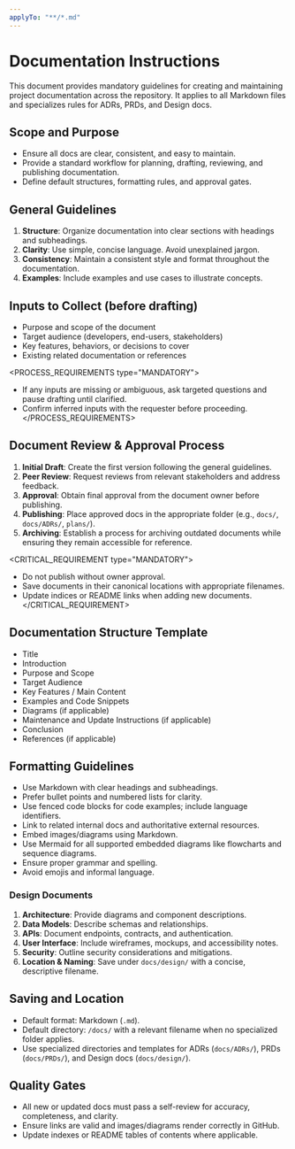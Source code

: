 ```yaml
---
applyTo: "**/*.md"
---
```


# Documentation Instructions

This document provides mandatory guidelines for creating and maintaining project documentation across the repository. It applies to all Markdown files and specializes rules for ADRs, PRDs, and Design docs.

## Scope and Purpose

- Ensure all docs are clear, consistent, and easy to maintain.
- Provide a standard workflow for planning, drafting, reviewing, and publishing documentation.
- Define default structures, formatting rules, and approval gates.

## General Guidelines

1. **Structure**: Organize documentation into clear sections with headings and subheadings.
2. **Clarity**: Use simple, concise language. Avoid unexplained jargon.
3. **Consistency**: Maintain a consistent style and format throughout the documentation.
4. **Examples**: Include examples and use cases to illustrate concepts.

## Inputs to Collect (before drafting)

- Purpose and scope of the document
- Target audience (developers, end-users, stakeholders)
- Key features, behaviors, or decisions to cover
- Existing related documentation or references

<PROCESS_REQUIREMENTS type="MANDATORY">
- If any inputs are missing or ambiguous, ask targeted questions and pause drafting until clarified.
- Confirm inferred inputs with the requester before proceeding.
</PROCESS_REQUIREMENTS>

## Document Review & Approval Process

1. **Initial Draft**: Create the first version following the general guidelines.
2. **Peer Review**: Request reviews from relevant stakeholders and address feedback.
3. **Approval**: Obtain final approval from the document owner before publishing.
4. **Publishing**: Place approved docs in the appropriate folder (e.g., `docs/`, `docs/ADRs/`, `plans/`).
5. **Archiving**: Establish a process for archiving outdated documents while ensuring they remain accessible for reference.

<CRITICAL_REQUIREMENT type="MANDATORY">
- Do not publish without owner approval.
- Save documents in their canonical locations with appropriate filenames.
- Update indices or README links when adding new documents.
</CRITICAL_REQUIREMENT>


## Documentation Structure Template

- Title
- Introduction
- Purpose and Scope
- Target Audience
- Key Features / Main Content
- Examples and Code Snippets
- Diagrams (if applicable)
- Maintenance and Update Instructions (if applicable)
- Conclusion
- References (if applicable)

## Formatting Guidelines

- Use Markdown with clear headings and subheadings.
- Prefer bullet points and numbered lists for clarity.
- Use fenced code blocks for code examples; include language identifiers.
- Link to related internal docs and authoritative external resources.
- Embed images/diagrams using Markdown. 
- Use Mermaid for all supported embedded diagrams like flowcharts and sequence diagrams.
- Ensure proper grammar and spelling.
- Avoid emojis and informal language.


### Design Documents
1. **Architecture**: Provide diagrams and component descriptions.
2. **Data Models**: Describe schemas and relationships.
3. **APIs**: Document endpoints, contracts, and authentication.
4. **User Interface**: Include wireframes, mockups, and accessibility notes.
5. **Security**: Outline security considerations and mitigations.
 6. **Location & Naming**: Save under `docs/design/` with a concise, descriptive filename.


## Saving and Location

- Default format: Markdown (`.md`).
- Default directory: `/docs/` with a relevant filename when no specialized folder applies.
- Use specialized directories and templates for ADRs (`docs/ADRs/`), PRDs (`docs/PRDs/`), and Design docs (`docs/design/`).

## Quality Gates

- All new or updated docs must pass a self-review for accuracy, completeness, and clarity.
- Ensure links are valid and images/diagrams render correctly in GitHub.
- Update indexes or README tables of contents where applicable.

